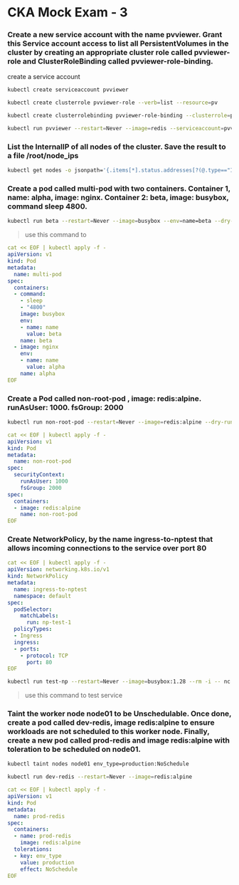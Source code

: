 # CKA Mock Exam - 3

### Create a new service account with the name pvviewer. Grant this Service account access to list all PersistentVolumes in the cluster by creating an appropriate cluster role called pvviewer-role and ClusterRoleBinding called pvviewer-role-binding.

create a service account
```bash
kubectl create serviceaccount pvviewer
```

```bash
kubectl create clusterrole pvviewer-role --verb=list --resource=pv
```

```bash
kubectl create clusterrolebinding pvviewer-role-binding --clusterrole=pvviewer-role --serviceaccount=default:pvviewer
```

```bash
kubectl run pvviewer --restart=Never --image=redis --serviceaccount=pvviewer
```

### List the InternalIP of all nodes of the cluster. Save the result to a file /root/node_ips

```bash
kubectl get nodes -o jsonpath='{.items[*].status.addresses[?(@.type=="InternalIP")].address}' > /root/node_ips
```

### Create a pod called multi-pod with two containers. Container 1, name: alpha, image: nginx. Container 2: beta, image: busybox, command sleep 4800.

```bash
kubectl run beta --restart=Never --image=busybox --env=name=beta --dry-run -o yaml --command -- sleep 4800 > multi-pod.yaml
```
> use this command to 
```yaml
cat << EOF | kubectl apply -f -
apiVersion: v1
kind: Pod
metadata:
  name: multi-pod
spec:
  containers:
  - command:
    - sleep
    - "4800"
    image: busybox
    env:
    - name: name
      value: beta
    name: beta
  - image: nginx
    env:
    - name: name
      value: alpha
    name: alpha
EOF
```

### Create a Pod called non-root-pod , image: redis:alpine. runAsUser: 1000. fsGroup: 2000

```bash
kubectl run non-root-pod --restart=Never --image=redis:alpine --dry-run -o yaml > non-root-pod.yaml
```
```yaml
cat << EOF | kubectl apply -f -
apiVersion: v1
kind: Pod
metadata:
  name: non-root-pod
spec:
  securityContext:
    runAsUser: 1000
    fsGroup: 2000
spec:
  containers:
  - image: redis:alpine
    name: non-root-pod
EOF
```

### Create NetworkPolicy, by the name ingress-to-nptest that allows incoming connections to the service over port 80

```yaml
cat << EOF | kubectl apply -f -
apiVersion: networking.k8s.io/v1
kind: NetworkPolicy
metadata:
  name: ingress-to-nptest
  namespace: default
spec:
  podSelector:
    matchLabels:
      run: np-test-1
  policyTypes:
  - Ingress
  ingress:
  - ports:
    - protocol: TCP
      port: 80
EOF
```
```bash
kubectl run test-np --restart=Never --image=busybox:1.28 --rm -i -- nc -z -v -w 2 np-test-service 80
```
> use this command to test service

### Taint the worker node node01 to be Unschedulable. Once done, create a pod called dev-redis, image redis:alpine to ensure workloads are not scheduled to this worker node. Finally, create a new pod called prod-redis and image redis:alpine with toleration to be scheduled on node01.

```bash
kubectl taint nodes node01 env_type=production:NoSchedule
```
```bash
kubectl run dev-redis --restart=Never --image=redis:alpine
```
```yaml
cat << EOF | kubectl apply -f -
apiVersion: v1
kind: Pod
metadata:
  name: prod-redis
spec:
  containers:
  - name: prod-redis
    image: redis:alpine 
  tolerations:
  - key: env_type
    value: production
    effect: NoSchedule
EOF
```











